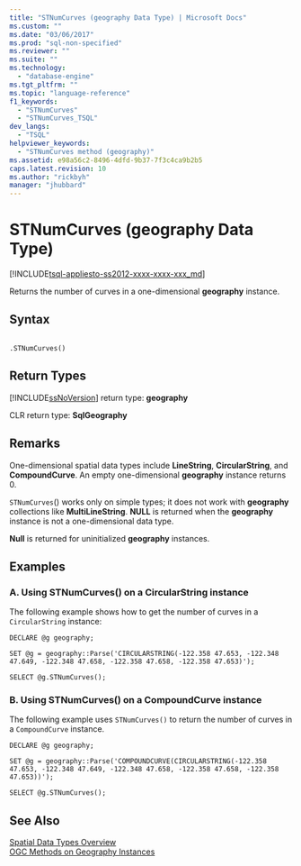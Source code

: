 ```yaml
---
title: "STNumCurves (geography Data Type) | Microsoft Docs"
ms.custom: ""
ms.date: "03/06/2017"
ms.prod: "sql-non-specified"
ms.reviewer: ""
ms.suite: ""
ms.technology: 
  - "database-engine"
ms.tgt_pltfrm: ""
ms.topic: "language-reference"
f1_keywords: 
  - "STNumCurves"
  - "STNumCurves_TSQL"
dev_langs: 
  - "TSQL"
helpviewer_keywords: 
  - "STNumCurves method (geography)"
ms.assetid: e98a56c2-8496-4dfd-9b37-7f3c4ca9b2b5
caps.latest.revision: 10
ms.author: "rickbyh"
manager: "jhubbard"
---
```

# STNumCurves (geography Data Type)
[!INCLUDE[tsql-appliesto-ss2012-xxxx-xxxx-xxx_md](../../../integration-services/system/stored-procedures/includes/tsql-appliesto-ss2012-xxxx-xxxx-xxx-md.md)]

  Returns the number of curves in a one-dimensional **geography** instance.  
  
## Syntax  
  
```  
  
.STNumCurves()  
```  
  
## Return Types  
 [!INCLUDE[ssNoVersion](../../../advanced-analytics/r-services/includes/ssnoversion-md.md)] return type: **geography**  
  
 CLR return type: **SqlGeography**  
  
## Remarks  
 One-dimensional spatial data types include **LineString**, **CircularString**, and **CompoundCurve**. An empty one-dimensional **geography** instance returns 0.  
  
 `STNumCurves`() works only on simple types; it does not work with **geography** collections like **MultiLineString**. **NULL** is returned when the **geography** instance is not a one-dimensional data type.  
  
 **Null** is returned for uninitialized **geography** instances.  
  
## Examples  
  
### A. Using STNumCurves() on a CircularString instance  
 The following example shows how to get the number of curves in a `CircularString` instance:  
  
 `DECLARE @g geography;`  
  
 `SET @g = geography::Parse('CIRCULARSTRING(-122.358 47.653, -122.348 47.649, -122.348 47.658, -122.358 47.658, -122.358 47.653)');`  
  
 `SELECT @g.STNumCurves();`  
  
### B. Using STNumCurves() on a CompoundCurve instance  
 The following example uses `STNumCurves()` to return the number of curves in a `CompoundCurve` instance.  
  
 `DECLARE @g geography;`  
  
 `SET @g = geography::Parse('COMPOUNDCURVE(CIRCULARSTRING(-122.358 47.653, -122.348 47.649, -122.348 47.658, -122.358 47.658, -122.358 47.653))');`  
  
 `SELECT @g.STNumCurves();`  
  
## See Also  
 [Spatial Data Types Overview](../../../relational-databases/spatial/spatial-data-types-overview.md)   
 [OGC Methods on Geography Instances](../../../t-sql/data-types/ogc-methods-on-geography-instances.md)  
  
  